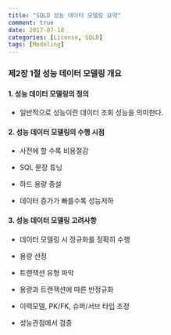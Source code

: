```yaml
---
title: "SQLD 성능 데이터 모델링 요약"
comment: true
date: 2017-07-18
categories: [License, SQLD]
tags: [Modeling]
---
```


### 제2장 1절 성능 데이터 모델링 개요



#### 1. 성능 데이터 모델링의 정의

- 일반적으로 성능이란 데이터 조회 성능을 의미한다.



#### 2. 성능 데이터 모델링의 수행 시점

- 사전에 할 수록 비용절감

- SQL 문장 튜닝

- 하드 용량 증설

- 데이터 증가가 빠를수록 성능저하



#### 3. 성능 데이터 모델링 고려사항

- 데이터 모델링 시 정규화를 정확히 수행

- 용량 산정

- 트랜잭션 유형 파악

- 용량과 트랜잭션에 따른 반정규화

- 이력모델, PK/FK, 슈퍼/서브 타입 조정

- 성능관점에서 검증









